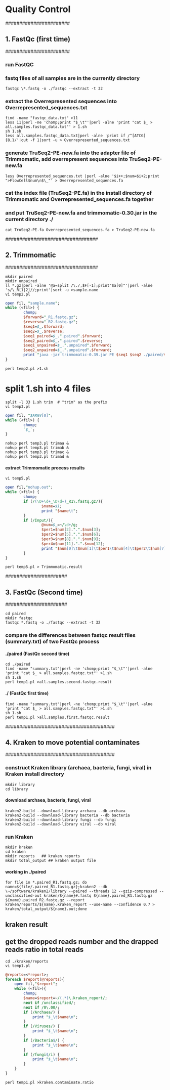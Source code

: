Quality Control 
===============  
#######################
## 1. FastQc (first time)    
#######################
### run FastQC
### fastq files of all samples are in the currently directory  
```shell
fastqc \*.fastq -o ./fastqc --extract -t 32  
```
### extract the Overrepresented sequences into Overrepresented_sequences.txt   
```shell
find -name "fastqc_data.txt" >11  
less 11|perl -ne 'chomp;print "$_\t"'|perl -alne 'print "cat $_ > all.samples.fastqc_data.txt"' > 1.sh  
sh 1.sh  
less all.samples.fastqc_data.txt|perl -alne 'print if /^[ATCG]{8,}/'|cut -f 1|sort -u > Overrepresented_sequences.txt  
```
### generate TruSeq2-PE-new.fa into the adapter file of Trimmomatic, add overrepresent sequences into TruSeq2-PE-new.fa  
```shell
less Overrepresented_sequences.txt |perl -alne '$i++;$num=$i+2;print ">FlowCell$num\n$\_"' > Overrepresented_sequences.fa  
```
### cat the index file (TruSeq2-PE.fa) in the install directory of Trimmomatic and Overrepresented_sequences.fa together
### and put TruSeq2-PE-new.fa and trimmomatic-0.30.jar in the current directory ./
```shell
cat TruSeq2-PE.fa Overrepresented_sequences.fa > TruSeq2-PE-new.fa  
```

#################################  
## 2. Trimmomatic  
#################################  
```shell
mkdir paired  
mkdir unpaired  
ll *.gz|perl -alne '@a=split /\./,$F[-1];print"$a[0]"'|perl -alne 's/\_R[1|2]//;print'|sort -u >sample.name  
vi temp2.pl
```
```perl
open fil, "sample.name";  
while (<fil>) {  
        chomp;  
        $forward="_R1.fastq.gz";  
        $reverse="_R2.fastq.gz";  
        $seq1=$_.$forward;  
        $seq2=$_.$reverse;  
        $seq1_paired=$_.".paired".$forward;  
        $seq2_paired=$_.".paired".$reverse;  
        $seq1_unpaired=$_.".unpaired".$forward;  
        $seq2_unpaired=$_.".unpaired".$forward;  
        print "java -jar trimmomatic-0.39.jar PE $seq1 $seq2 ./paired/$seq1_paired ./unpaired/$seq1_unpaired ./paired/$seq2_paired ./unpaired/$seq2_unpaired ILLUMINACLIP:TruSeq2-PE-new.fa:2:30:10 LEADING:4 TRAILING:3 SLIDINGWINDOW:4:20 MINLEN:40 -threads 32\n";  
} 
```
```shell
perl temp2.pl >1.sh
```
# split 1.sh into 4 files  
```shell
split -l 33 1.sh trim  # "trim" as the prefix  
vi temp3.pl
```
```perl
open fil, "$ARGV[0]";  
while (<fil>) {  
        chomp;  
        `$_`;  
}  
```
```shell
nohup perl temp3.pl trimaa &  
nohup perl temp3.pl trimab &  
nohup perl temp3.pl trimac &  
nohup perl temp3.pl trimad &  
```
#### extract Trimmomatic process results  
```shell
vi temp5.pl  
```
```perl
open fil,"nohup.out";  
while (<fil>) {  
        chomp;  
        if (/(\D+\d+_\D\d+)_R1\.fastq.gz/){  
                $name=$1;  
                print "$name\t";  
        }  
        if (/Input/){  
                @num=$_=~/\d+/g;  
                $per1=$num[2].".".$num[3];  
                $per2=$num[5].".".$num[6];  
                $per3=$num[8].".".$num[9];  
                $per4=$num[11].".".$num[12];  
                print "$num[0]\t$num[1]\t$per1\t$num[4]\t$per2\t$num[7]\t$per3\t$num[10]\t$per4\n";  
        }  
}  
```
```shell
perl temp5.pl > Trimmomatic.result  
```

######################  
## 3. FastQc (Second time)  
######################  
```shell
cd paired
mkdir fastqc  
fastqc *.fastq -o ./fastqc --extract -t 32  
```
  
### compare the differences between fastqc result files (summary.txt) of two FastQc process  
#### ./paired (FastQc second time)
```shell
cd ./paired
find -name "summary.txt"|perl -ne 'chomp;print "$_\t"'|perl -alne 'print "cat $_ > all.samples.fastqc.txt"' >1.sh  
sh 1.sh  
perl temp1.pl >all.samples.second.fastqc.result  
```
#### ./ (FastQc first time)
```shell
find -name "summary.txt"|perl -ne 'chomp;print "$_\t"'|perl -alne 'print "cat $_ > all.samples.fastqc.txt"' >1.sh  
sh 1.sh  
perl temp1.pl >all.samples.first.fastqc.result  
```  
#######################################  
## 4. Kraken to move potential contaminates
#######################################  

### construct Kraken library (archaea, bacteria, fungi, viral)  in Kraken install directory 
```shell
mkdir library  
cd library
```
#### download archaea, bacteria, fungi, viral  
```shell
kraken2-build --download-library archaea --db archaea  
kraken2-build --download-library bacteria --db bacteria  
kraken2-build --download-library fungi --db fungi  
kraken2-build --download-library viral --db viral  
```
### run Kraken
```shell
mkdir kraken  
cd kraken  
mkdir reports   ## kraken reports  
mkdir total_output ## kraken output file  
```
#### working in ./paired  
```shell
for file in *.paired_R1.fastq.gz; do name=${file/.paired_R1.fastq.gz};kraken2 --db \~/software/kraken2/library --paired --threads 12 --gzip-compressed --unclassified-out kraken/${name}#.fastq ${name}.paired_R1.fastq.gz ${name}.paired_R2.fastq.gz --report kraken/reports/${name}.kraken_report --use-name --confidence 0.7 > kraken/total_output/${name}.out;done  
```  
## kraken result  
## get the dropped reads number and the drapped reads ratio in total reads  
```shell
cd ./kraken/reports  
vi temp1.pl
```
```perl
@reports=<*report>;  
foreach $report(@reports){  
	open fil,"$report";  
	while (<fil>){  
		chomp;  
		$name=$report=~/(.*)\.kraken_report/;  
		next if /unclassified/;  
		next if /0\.00/;  
		if (/Archaea/) {  
			print "$_\t$name\n";  
		}  
		if (/Viruses/) {  
			print "$_\t$name\n";  
		}  
		if (/Bacteria$/) {  
			print "$_\t$name\n";  
		}  
		if (/fungi$/i) {  
			print "$_\t$name\n";  
		}  
	}  
}  
```
```shell
perl temp1.pl >kraken.contaminate.ratio  
```
